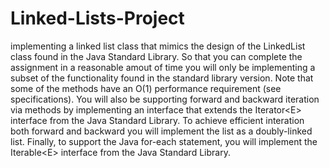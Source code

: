 # Linked-Lists-Project
implementing a linked list class that mimics the design of the LinkedList class found in the Java Standard Library. So that you can complete the assignment in a reasonable amout of time you will only be implementing a subset of the functionality found in the standard library version. Note that some of the methods have an O(1) performance requirement (see specifications). You will also be supporting forward and backward iteration via methods by implementing an interface that extends the Iterator&lt;E> interface from the Java Standard Library. To achieve efficient interation both forward and backward you will implement the list as a doubly-linked list. Finally, to support the Java for-each statement, you will implement the Iterable&lt;E> interface from the Java Standard Library.
